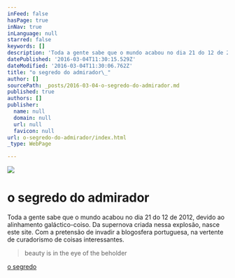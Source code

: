 ```yaml
---
inFeed: false
hasPage: true
inNav: true
inLanguage: null
starred: false
keywords: []
description: 'Toda a gente sabe que o mundo acabou no dia 21 do 12 de 2012, devido ao alinhamento galáctico-coiso. Da supernova criada nessa explosão, nasce este site. Com a pretensão de invadir a blogosfera portuguesa, na vertente de curadorismo de coisas interessantes.'
datePublished: '2016-03-04T11:30:15.529Z'
dateModified: '2016-03-04T11:30:06.762Z'
title: "o segredo do admirador\_"
author: []
sourcePath: _posts/2016-03-04-o-segredo-do-admirador.md
published: true
authors: []
publisher:
  name: null
  domain: null
  url: null
  favicon: null
url: o-segredo-do-admirador/index.html
_type: WebPage

---
```

![](https://the-grid-user-content.s3-us-west-2.amazonaws.com/178f3d89-2249-4c0d-bed1-9b1462fc6940.png)

# o segredo do admirador 

Toda a gente sabe que o mundo acabou no dia 21 do 12 de 2012, devido ao alinhamento galáctico-coiso. Da supernova criada nessa explosão, nasce este site. Com a pretensão de invadir a blogosfera portuguesa, na vertente de curadorismo de coisas interessantes.  
> 
> beauty is in the eye of the beholder

[o segredo][0]

[0]: http://brunoamaral.me/